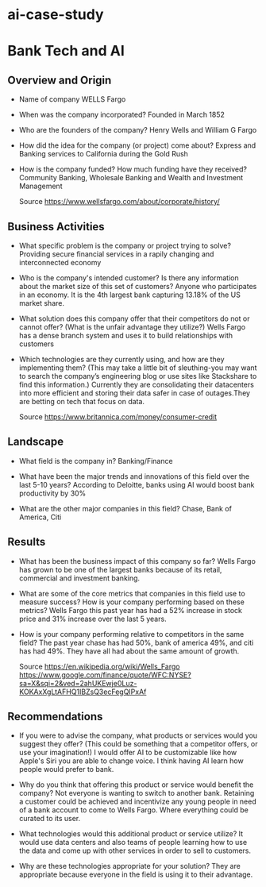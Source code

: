 # ai-case-study

# Bank Tech and AI

## Overview and Origin

* Name of company
  WELLS Fargo
  
* When was the company incorporated?
  Founded in March 1852
  
* Who are the founders of the company?
  Henry Wells and William G Fargo
  
* How did the idea for the company (or project) come about?
  Express and Banking services to California during the Gold Rush
  
* How is the company funded? How much funding have they received?
  Community Banking, Wholesale Banking and Wealth and Investment Management

  Source https://www.wellsfargo.com/about/corporate/history/
  
## Business Activities

* What specific problem is the company or project trying to solve?
  Providing secure financial services in a rapily changing and interconnected economy
  
* Who is the company's intended customer? Is there any information about the market size of this set of customers?
  Anyone who participates in an economy. It is the 4th largest bank capturing 13.18% of the US market share.
  
* What solution does this company offer that their competitors do not or cannot offer? (What is the unfair advantage they utilize?)
  Wells Fargo has a dense branch system and uses it to build relationships with customers
  
* Which technologies are they currently using, and how are they implementing them? (This may take a little bit of sleuthing-you may want to search the company’s engineering blog or use sites like Stackshare to find this information.)
  Currently they are consolidating their datacenters into more efficient and storing their data safer in case of outages.They are betting on tech that focus on data.

  Source https://www.britannica.com/money/consumer-credit
  
## Landscape

* What field is the company in?
  Banking/Finance

* What have been the major trends and innovations of this field over the last 5-10 years?
  According to Deloitte, banks using AI would boost bank productivity by 30%
  
* What are the other major companies in this field?
  Chase, Bank of America, Citi

## Results

* What has been the business impact of this company so far?
  Wells Fargo has grown to be one of the largest banks because of its retail, commercial and investment banking.
  
* What are some of the core metrics that companies in this field use to measure success? How is your company performing based on these metrics?
  Wells Fargo this past year has had a 52% increase in stock price and 31% increase over the last 5 years.
  
* How is your company performing relative to competitors in the same field?
  The past year chase has had 50%, bank of america 49%, and citi has had 49%. They have all had about the same amount of growth.

  Source  https://en.wikipedia.org/wiki/Wells_Fargo
          https://www.google.com/finance/quote/WFC:NYSE?sa=X&sqi=2&ved=2ahUKEwje0Luz-KOKAxXgLtAFHQ1IBZsQ3ecFegQIPxAf

## Recommendations

* If you were to advise the company, what products or services would you suggest they offer? (This could be something that a competitor offers, or use your imagination!) I would offer AI to be customizable like how Apple's Siri you are able to change voice. I think having AI learn how people would prefer to bank.

* Why do you think that offering this product or service would benefit the company?
  Not everyone is wanting to switch to another bank. Retaining a customer could be achieved and incentivize any young people in need of a bank account to come to Wells Fargo. Where everything could be curated to its user.

* What technologies would this additional product or service utilize?
  It would use data centers and also teams of people learning how to use the data and come up with other services in order to sell to customers.
  
* Why are these technologies appropriate for your solution?
  They are appropriate because everyone in the field is using it to their advantage.


